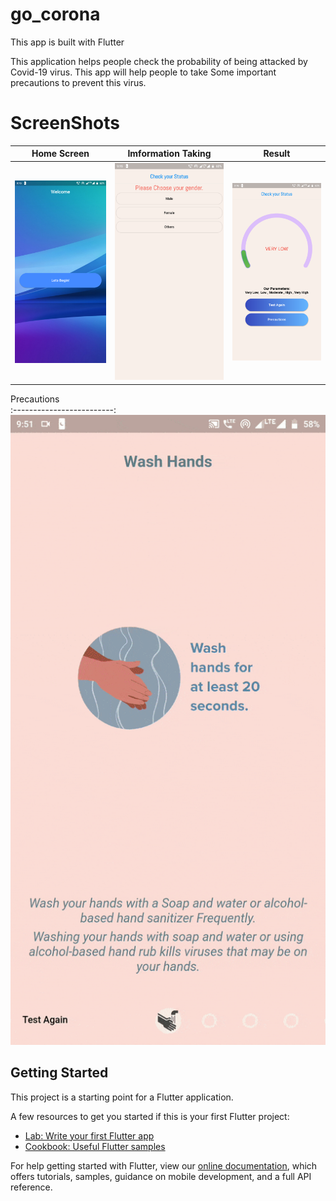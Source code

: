 # go_corona
This app is built with Flutter 

This application helps people check the probability of being attacked by Covid-19 virus. This app will help people to take Some important precautions to prevent this virus. 

# ScreenShots

Home Screen           |  Imformation Taking           |  Result           
:-------------------------:|:-------------------------:|:-------------------------:
![](Landing.png)  |  ![Info](qna.png) | ![result](Result.png)

Precautions                    
:-------------------------:
![](giffile.gif)


## Getting Started

This project is a starting point for a Flutter application.

A few resources to get you started if this is your first Flutter project:

- [Lab: Write your first Flutter app](https://flutter.dev/docs/get-started/codelab)
- [Cookbook: Useful Flutter samples](https://flutter.dev/docs/cookbook)

For help getting started with Flutter, view our
[online documentation](https://flutter.dev/docs), which offers tutorials,
samples, guidance on mobile development, and a full API reference.
